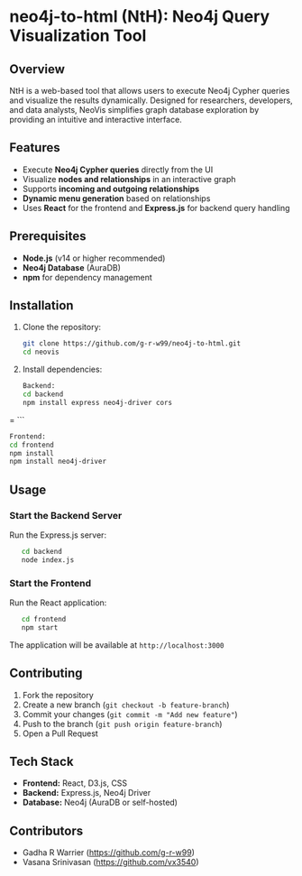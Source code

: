 # neo4j-to-html (NtH): Neo4j Query Visualization Tool

## Overview
NtH is a web-based tool that allows users to execute Neo4j Cypher queries and visualize the results dynamically. Designed for researchers, developers, and data analysts, NeoVis simplifies graph database exploration by providing an intuitive and interactive interface.

## Features
- Execute **Neo4j Cypher queries** directly from the UI
- Visualize **nodes and relationships** in an interactive graph
- Supports **incoming and outgoing relationships**
- **Dynamic menu generation** based on relationships
- Uses **React** for the frontend and **Express.js** for backend query handling

## Prerequisites
- **Node.js** (v14 or higher recommended)
- **Neo4j Database** (AuraDB)
- **npm** for dependency management

## Installation
1. Clone the repository:
   ```sh
   git clone https://github.com/g-r-w99/neo4j-to-html.git
   cd neovis
   ```
2. Install dependencies:
   ```sh
   Backend:
   cd backend
   npm install express neo4j-driver cors
=   ```
   ```sh
   Frontend:
   cd frontend
   npm install
   npm install neo4j-driver    
   ```

## Usage
### Start the Backend Server
Run the Express.js server:
```sh
   cd backend
   node index.js   
```

### Start the Frontend
Run the React application:
```sh
   cd frontend
   npm start
```
The application will be available at `http://localhost:3000`



## Contributing
1. Fork the repository
2. Create a new branch (`git checkout -b feature-branch`)
3. Commit your changes (`git commit -m "Add new feature"`)
4. Push to the branch (`git push origin feature-branch`)
5. Open a Pull Request


## Tech Stack
- **Frontend:** React, D3.js, CSS
- **Backend:** Express.js, Neo4j Driver
- **Database:** Neo4j (AuraDB or self-hosted)



## Contributors
- Gadha R Warrier (https://github.com/g-r-w99)
- Vasana Srinivasan (https://github.com/vx3540)


